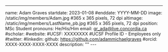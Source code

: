 --- 
name: Adam Graves
startdate: 2023-01-08 
#enddate: YYYY-MM-DD 
image: /static/img/members/Adam.jpg #365 x 365 pixels, 72 dpi 
altimage: /static/img/members/LastName_pb.jpg #365 x 365 pixels, 72 dpi 
position: MSc Student
pronouns: He/His/Him
email: gr_ada@live.concordia.ca
#scholar: 
#website: 
#UCSF: XXXXXXXX #UCSF Profile ID - Employees only 
#twitter: 
#linkedin: 
github: https://github.com/adammichaelgraves
#orcid: XXXX-XXXX-XXXX-XXXX 
description: "" ---

